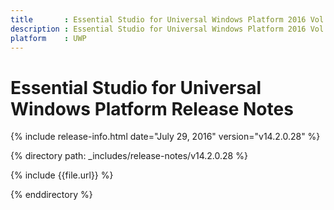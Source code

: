 ```yaml
---
title       : Essential Studio for Universal Windows Platform 2016 Vol 2 (Service Pack 1)Release Notes
description : Essential Studio for Universal Windows Platform 2016 Vol 2 (Service Pack 1)Release Notes
platform    : UWP
---
```


# Essential Studio for Universal Windows Platform Release Notes

{% include release-info.html date="July 29, 2016" version="v14.2.0.28" %} 

{% directory path: _includes/release-notes/v14.2.0.28 %}

{% include {{file.url}} %}

{% enddirectory %}